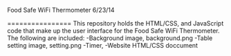 Food Safe WiFi Thermometer
6/23/14

================
This repository holds the HTML/CSS, and JavaScript code that make up the user interface for the Food Safe WiFi Thermometer.
The following are included:
  -Background image, background.png
  -Table setting image, setting.png
  -Timer,
  -Website HTML/CSS doccument
